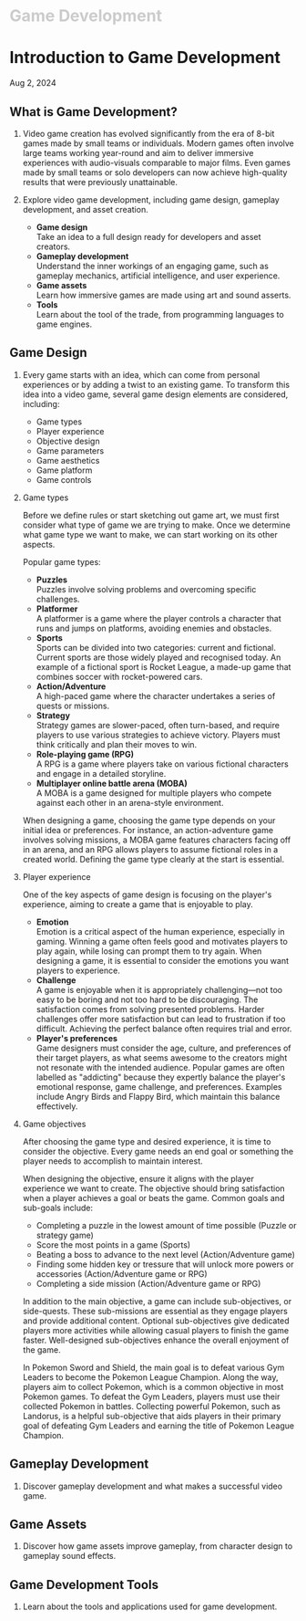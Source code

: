 <h1 style="color: #ccc">Game Development</h1>

# Introduction to Game Development

Aug 2, 2024

## What is Game Development?

1.  Video game creation has evolved significantly from the era of 8-bit games made by small teams or individuals. Modern games often involve large teams working year-round and aim to deliver immersive experiences with audio-visuals comparable to major films. Even games made by small teams or solo developers can now achieve high-quality results that were previously unattainable.

2.  Explore video game development, including game design, gameplay development, and asset creation.

    -   **Game design** <br> Take an idea to a full design ready for developers and asset creators.
    -   **Gameplay development** <br> Understand the inner workings of an engaging game, such as gameplay mechanics, artificial intelligence, and user experience.
    -   **Game assets** <br> Learn how immersive games are made using art and sound asserts.
    -   **Tools** <br> Learn about the tool of the trade, from programming languages to game engines.

## Game Design

1.  Every game starts with an idea, which can come from personal experiences or by adding a twist to an existing game. To transform this idea into a video game, several game design elements are considered, including:

    -   Game types
    -   Player experience
    -   Objective design
    -   Game parameters
    -   Game aesthetics
    -   Game platform
    -   Game controls

2.  Game types

    Before we define rules or start sketching out game art, we must first consider what type of game we are trying to make. Once we determine what game type we want to make, we can start working on its other aspects.

    Popular game types:

    -   **Puzzles** <br> Puzzles involve solving problems and overcoming specific challenges.
    -   **Platformer** <br> A platformer is a game where the player controls a character that runs and jumps on platforms, avoiding enemies and obstacles.
    -   **Sports** <br> Sports can be divided into two categories: current and fictional. Current sports are those widely played and recognised today. An example of a fictional sport is Rocket League, a made-up game that combines soccer with rocket-powered cars.
    -   **Action/Adventure** <br> A high-paced game where the character undertakes a series of quests or missions.
    -   **Strategy** <br> Strategy games are slower-paced, often turn-based, and require players to use various strategies to achieve victory. Players must think critically and plan their moves to win.
    -   **Role-playing game (RPG)** <br> A RPG is a game where players take on various fictional characters and engage in a detailed storyline.
    -   **Multiplayer  online battle arena (MOBA)** <br> A MOBA is a game designed for multiple players who compete against each other in an arena-style environment.

    When designing a game, choosing the game type depends on your initial idea or preferences. For instance, an action-adventure game involves solving missions, a MOBA game features characters facing off in an arena, and an RPG allows players to assume fictional roles in a created world. Defining the game type clearly at the start is essential.

3.  Player experience

    One of the key aspects of game design is focusing on the player's experience, aiming to create a game that is enjoyable to play.

    -   **Emotion** <br> Emotion is a critical aspect of the human experience, especially in gaming. Winning a game often feels good and motivates players to play again, while losing can prompt them to try again. When designing a game, it is essential to consider the emotions you want players to experience.
    -   **Challenge** <br> A game is enjoyable when it is appropriately challenging&mdash;not too easy to be boring and not too hard to be discouraging. The satisfaction comes from solving presented problems. Harder challenges offer more satisfaction but can lead to frustration if too difficult. Achieving the perfect balance often requires trial and error.
    -   **Player's preferences** <br> Game designers must consider the age, culture, and preferences of their target players, as what seems awesome to the creators might not resonate with the intended audience. Popular games are often labelled as "addicting" because they expertly balance the player's emotional response, game challenge, and preferences. Examples include Angry Birds and Flappy Bird, which maintain this balance effectively.

4.  Game objectives

    After choosing the game type and desired experience, it is time to consider the objective. Every game needs an end goal or something the player needs to accomplish to maintain interest.

    When designing the objective, ensure it aligns with the player experience we want to create. The objective should bring satisfaction when a player achieves a goal or beats the game. Common goals and sub-goals include:

    -   Completing a puzzle in the lowest amount of time possible (Puzzle or strategy game)
    -   Score the most points in a game (Sports)
    -   Beating a boss to advance to the next level (Action/Adventure game)
    -   Finding some hidden key or tressure that will unlock more powers or accessories (Action/Adventure game or RPG)
    -   Completing a side mission (Action/Adventure game or RPG)

    In addition to the main objective, a game can include sub-objectives, or side-quests. These sub-missions are essential as they engage players and provide additional content. Optional sub-objectives give dedicated players more activities while allowing casual players to finish the game faster. Well-designed sub-objectives enhance the overall enjoyment of the game.

    In Pokemon Sword and Shield, the main goal is to defeat various Gym Leaders to become the Pokemon League Champion. Along the way, players aim to collect Pokemon, which is a common objective in most Pokemon games. To defeat the Gym Leaders, players must use their collected Pokemon in battles. Collecting powerful Pokemon, such as Landorus, is a helpful sub-objective that aids players in their primary goal of defeating Gym Leaders and earning the title of Pokemon League Champion.

## Gameplay Development

1.  Discover gameplay development and what makes a successful video game.

## Game Assets

1.  Discover how game assets improve gameplay, from character design to gameplay sound effects.

## Game Development Tools

1.  Learn about the tools and applications used for game development.
